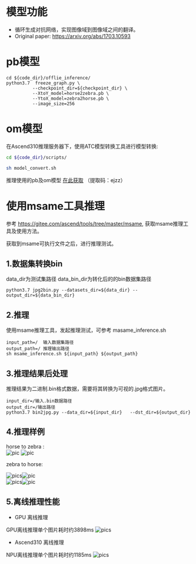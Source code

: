 # 模型功能

* 循环生成对抗网络，实现图像域到图像域之间的翻译。
* Original paper: https://arxiv.org/abs/1703.10593


# pb模型
```
cd ${code_dir}/offlie_inference/
python3.7  freeze_graph.py \
          --checkpoint_dir=${checkpoint_dir} \
          --XtoY_model=horse2zebra.pb \
          --YtoX_model=zebra2horse.pb \
          --image_size=256

```

# om模型
在Ascend310推理服务器下，使用ATC模型转换工具进行模型转换:
```bash
cd ${code_dir}/scripts/

sh model_convert.sh
```
推理使用的pb及om模型  [在此获取](https://pan.baidu.com/s/19PoDb9UbI4d_iXMu5duQvA)  （提取码：ejzz）

# 使用msame工具推理

参考 https://gitee.com/ascend/tools/tree/master/msame, 获取msame推理工具及使用方法。

获取到msame可执行文件之后，进行推理测试。


## 1.数据集转换bin
data_dir为测试集路径
data_bin_dir为转化后的的bin数据集路径

```
python3.7 jpg2bin.py --datasets_dir=${data_dir} --output_dir=${data_bin_dir}
```

## 2.推理

使用msame推理工具，发起推理测试，可参考 masame_inference.sh 

```
input_path=/  输入数据集路径
output_path=/ 推理输出路径 
sh msame_inference.sh ${input_path} ${output_path}

```



## 3.推理结果后处理
推理结果为二进制.bin格式数据，需要将其转换为可视的.jpg格式图片。

```
input_dir=/输入.bin数据路径
output_dir=/输出路径
python3.7 bin2jpg.py --data_dir=${input_dir}   --dst_dir=${output_dir}
```
## 4.推理样例
horse to zebra :  
![pic](./imgs/n02381460_120.jpg) ![pic](./imgs/n02381460_120_out.jpg)  

zebra to horse:  

![pics](./imgs/n02391049_4730.jpg)![pic](./imgs/out85.jpg)  
![pics](./imgs/n02391049_9680.jpg)![pic](./imgs/out135.jpg)


## 5.离线推理性能

* GPU 离线推理

GPU离线推理单个图片耗时约3898ms
![pics](./imgs/inference_gpu_sc.png)

* Ascend310 离线推理  

NPU离线推理单个图片耗时约1185ms
![pics](./imgs/inference_sc.png)
